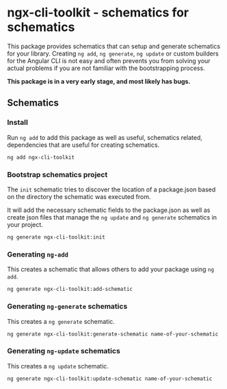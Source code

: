 # ngx-cli-toolkit - schematics for schematics

This package provides schematics that can setup and generate schematics for your library.
Creating `ng add`, `ng generate`, `ng update` or custom builders for the Angular CLI is 
not easy and often prevents you from solving your actual problems if you are not familiar with the 
bootstrapping process.

**This package is in a very early stage, and most likely has bugs.**

## Schematics

### Install

Run `ng add` to add this package as well as useful, schematics related, dependencies that are
useful for creating schematics.

```shell
ng add ngx-cli-toolkit
```

### Bootstrap schematics project

The `init` schematic tries to discover the location of a package.json based on the directory the schematic was 
executed from. 

It will add the necessary schematic fields to the package.json as well as create json files that manage 
the `ng update` and `ng generate` schematics in your project.

```shell
ng generate ngx-cli-toolkit:init
```

### Generating `ng-add` 

This creates a schematic that allows others to add your package using `ng add`.

```shell
ng generate ngx-cli-toolkit:add-schematic
```

### Generating `ng-generate` schematics

This creates a `ng generate` schematic.

```shell
ng generate ngx-cli-toolkit:generate-schematic name-of-your-schematic
```

### Generating `ng-update` schematics

This creates a `ng update` schematic.

```shell
ng generate ngx-cli-toolkit:update-schematic name-of-your-schematic
```
